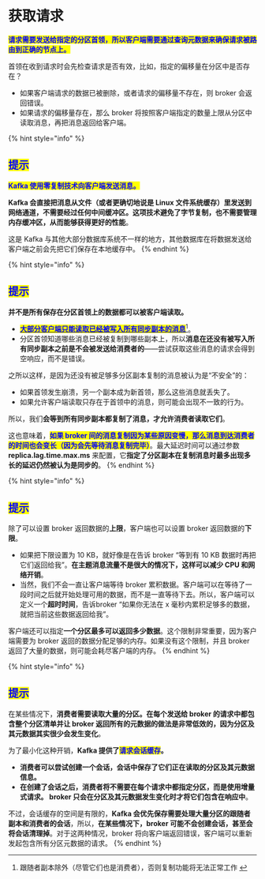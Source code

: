 # 获取请求

<mark style="color:blue;">**请求需要发送给指定的分区首领，所以客户端需要通过查询元数据来确保请求被路由到正确的节点上。**</mark>

首领在收到请求时会先检查请求是否有效，比如，指定的偏移量在分区中是否存在？

* 如果客户端请求的数据已被删除，或者请求的偏移量不存在，则 broker 会返回错误。
* 如果请求的偏移量存在，那么 broker 将按照客户端指定的数量上限从分区中读取消息，再把消息返回给客户端。

{% hint style="info" %}
## <mark style="color:blue;">提示</mark>

<mark style="color:blue;">**Kafka 使用零复制技术向客户端发送消息。**</mark>

**Kafka 会直接把消息从文件（或者更确切地说是 Linux 文件系统缓存）里发送到网络通道，不需要经过任何中间缓冲区。这项技术避免了字节复制，也不需要管理内存缓冲区，从而能够获得更好的性能**。

这是 Kafka 与其他大部分数据库系统不一样的地方，其他数据库在将数据发送给客户端之前会先把它们保存在本地缓存中。
{% endhint %}

{% hint style="info" %}
## <mark style="color:blue;">提示</mark>

**并不是所有保存在分区首领上的数据都可以被客户端读取。**

* [<mark style="color:blue;">**大部分客户端只能读取已经被写入所有同步副本的消息**</mark>](#user-content-fn-1)[^1]。
* 分区首领知道哪些消息已经被复制到哪些副本上，所以**消息在还没有被写入所有同步副本之前是不会被发送给消费者的**——尝试获取这些消息的请求会得到空响应，而不是错误。

之所以这样，是因为还没有被足够多分区副本复制的消息被认为是“不安全”的：

* 如果首领发生崩溃，另一个副本成为新首领，那么这些消息就丢失了。
* 如果允许客户端读取只存在于首领中的消息，则可能会出现不一致的行为。

所以，我们**会等到所有同步副本都复制了消息，才允许消费者读取它们**。

这也意味着，<mark style="color:blue;">**如果 broker 间的消息复制因为某些原因变慢，那么消息到达消费者的时间也会变长（因为会先等待消息复制完毕）**</mark>。最大延迟时间可以通过参数 **replica.lag.time.max.ms** 来配置，它**指定了分区副本在复制消息时最多出现多长的延迟仍然被认为是同步的**。
{% endhint %}

{% hint style="info" %}
## <mark style="color:blue;">提示</mark>

除了可以设置 broker 返回数据的**上限**，客户端也可以设置 broker 返回数据的**下限**。

* 如果把下限设置为 10 KB，就好像是在告诉 broker “等到有 10 KB 数据时再把它们返回给我”。**在主题消息流量不是很大的情况下，这样可以减少 CPU 和网络开销**。
* 当然，我们不会一直让客户端等待 broker 累积数据。客户端可以在等待了一段时间之后就开始处理可用的数据，而不是一直等待下去。所以，客户端可以定义一个**超时时间**，告诉broker “如果你无法在 x 毫秒内累积足够多的数据，就把当前这些数据返回给我”。

客户端还可以指定**一个分区最多可以返回多少数据**。这个限制非常重要，因为客户端需要为 broker 返回的数据分配足够的内存。如果没有这个限制，并且 broker 返回了大量的数据，则可能会耗尽客户端的内存。
{% endhint %}

{% hint style="info" %}
## <mark style="color:blue;">提示</mark>

在某些情况下，**消费者需要读取大量的分区。在每个发送给 broker 的请求中都包含整个分区清单并让 broker 返回所有的元数据的做法是非常低效的，**因为**分区及其元数据其实很少会发生变化**。

为了最小化这种开销，**Kafka 提供了**<mark style="color:blue;">**请求会话缓存**</mark>**。**

* **消费者可以尝试创建一个会话，会话中保存了它们正在读取的分区及其元数据信息。**
* **在创建了会话之后，消费者将不需要在每个请求中都指定分区，而是使用增量式请求。 broker 只会在分区及其元数据发生变化时才将它们包含在响应中**。

不过，会话缓存的空间是有限的，**Kafka 会优先保存需要处理大量分区的跟随者副本和消费者的会话**，所以，**在某些情况下，broker 可能不会创建会话，甚至会将会话清理掉**。对于这两种情况，broker 将向客户端返回错误，客户端可以重新发起包含所有分区元数据的请求。
{% endhint %}

[^1]: 跟随者副本除外（尽管它们也是消费者），否则复制功能将无法正常工作&#x20;
